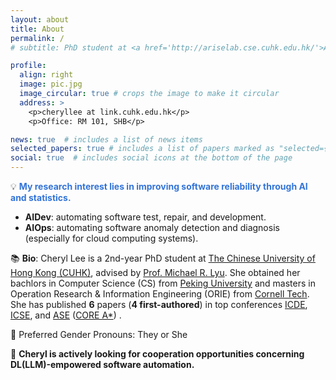 ```yaml
---
layout: about
title: About
permalink: /
# subtitle: PhD student at <a href='http://ariselab.cse.cuhk.edu.hk/'>ARISE Lab</a>, CSE, <a href="https://www.cse.cuhk.edu.hk/">CUHK</a>, advised by <a href="https://www.cse.cuhk.edu.hk/lyu/">Prof. Michael R. Lyu</a>.

profile:
  align: right
  image: pic.jpg
  image_circular: true # crops the image to make it circular
  address: >
    <p>cheryllee at link.cuhk.edu.hk</p>
    <p>Office: RM 101, SHB</p>

news: true  # includes a list of news items
selected_papers: true # includes a list of papers marked as "selected={true}"
social: true  # includes social icons at the bottom of the page
---
```


💡 <span style="color: #3274D8"><b>My research interest lies in improving software reliability through AI and statistics.</b></span>
- <b>AIDev</b>: automating software test, repair, and development.
- <b>AIOps</b>: automating software anomaly detection and diagnosis (especially for cloud computing systems).
<!-- 💻 <span style="color: #3274D8">Skills</span>: Cheryl possesses proficient statistical, DL/ML modeling, and coding skills (Python/C++) developed through various internships (<a href="https://www.apple.com/">Apple</a>, <a href="https://www2.deloitte.com/cn/en.html">Deloitte</a>, etc.) and research projects. -->

📚 <b>Bio</b>: Cheryl Lee is a 2nd-year PhD student at <a href="https://www.cse.cuhk.edu.hk/">The Chinese University of Hong Kong (CUHK)</a>, advised by <a href="https://www.cse.cuhk.edu.hk/lyu/">Prof. Michael R. Lyu</a>. She obtained her bachlors in Computer Science (CS) from <a href="https://english.pku.edu.cn/">Peking University</a> and masters in Operation Research & Information Engineering (ORIE) from <a href="https://tech.cornell.edu/">Cornell Tech</a>. She has published **6** papers (**4 first-authored**) in top conferences <a href="https://ieeexplore.ieee.org/xpl/conhome/1000178/all-proceedings">ICDE</a>, <a href="https://dl.acm.org/conference/icse">ICSE</a>, and <a href="https://dl.acm.org/conference/ase">ASE</a> (<a href="http://portal.core.edu.au/conf-ranks/?search=Software&by=all&source=CORE2023&sort=arank&page=1">CORE A*</a>) .

🌈 Preferred Gender Pronouns: They or She

🍻 **Cheryl is actively looking for cooperation opportunities concerning DL(LLM)-empowered software automation.**
